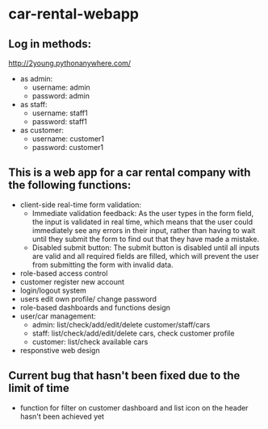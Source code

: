 # car-rental-webapp

## Log in methods:
http://2young.pythonanywhere.com/
* as admin:
  * username: admin
  * password: admin
* as staff:
  * username: staff1
  * password: staff1
* as customer:
  * username: customer1
  * password: customer1

## This is a web app for a car rental company with the following functions:
* client-side real-time form validation:
  * Immediate validation feedback: As the user types in the form field, the input is validated in real time, which means that the user could immediately see any errors in their input, rather than having to wait until they submit the form to find out that they have made a mistake.
  * Disabled submit button: The submit button is disabled until all inputs are valid and all required fields are filled, which will prevent the user from submitting the form with invalid data.
* role-based access control
* customer register new account
* login/logout system
* users edit own profile/ change password
* role-based dashboards and functions design
* user/car management:
  * admin: list/check/add/edit/delete customer/staff/cars
  * staff: list/check/add/edit/delete cars, check customer profile
  * customer: list/check available cars
* responstive web design
  

## Current bug that hasn't been fixed due to the limit of time
* function for filter on customer dashboard and list icon on the header hasn't been achieved yet
